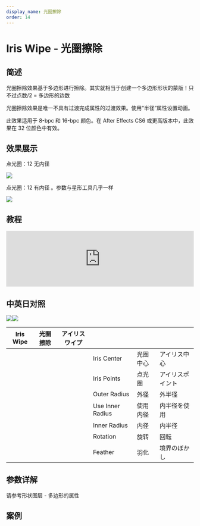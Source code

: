 ```yaml
---
display_name: 光圈擦除
order: 14
---
```


# Iris Wipe - 光圈擦除

## 简述

光圈擦除效果基于多边形进行擦除。其实就相当于创建一个多边形形状的蒙版！只不过点数/2 = 多边形的边数

光圈擦除效果是唯一不具有过渡完成属性的过渡效果。使用“半径”属性设置动画。

此效果适用于 8-bpc 和 16-bpc 颜色。在 After Effects CS6 或更高版本中，此效果在 32 位颜色中有效。

## 效果展示

点光圈：12 无内径

![](https://cdn.yuelili.com/20211212184837.png)

点光圈：12 有内径 。参数与星形工具几乎一样

![](https://cdn.yuelili.com/20211212185525.png)

## 教程

<iframe src="https://player.bilibili.com/player.html?bvid=BV1e34y1X7Vj&page=5&high_quality=1" width="100%" allowfullscreen="allowfullscreen" frameborder="0"></iframe>

## 中英日对照

![](https://mir.yuelili.com/user/AE/effects/AE-Effects-Transition-Iris_Wipe.png)![](https://mir.yuelili.com/user/AE/effects/AE-Effects-Transition-Iris_Wipe_cn.png)

| Iris Wipe | 光圈擦除 | アイリスワイプ |                  |          |                  |
| --------- | -------- | -------------- | ---------------- | -------- | ---------------- |
|           |          |                | Iris Center      | 光圈中心 | アイリス中心     |
|           |          |                | Iris Points      | 点光圈   | アイリスポイント |
|           |          |                | Outer Radius     | 外径     | 外半径           |
|           |          |                | Use Inner Radius | 使用内径 | 内半径を使用     |
|           |          |                | Inner Radius     | 内径     | 内半径           |
|           |          |                | Rotation         | 旋转     | 回転             |
|           |          |                | Feather          | 羽化     | 境界のぼかし     |

## 参数详解

请参考形状图层 - 多边形的属性

## 案例
